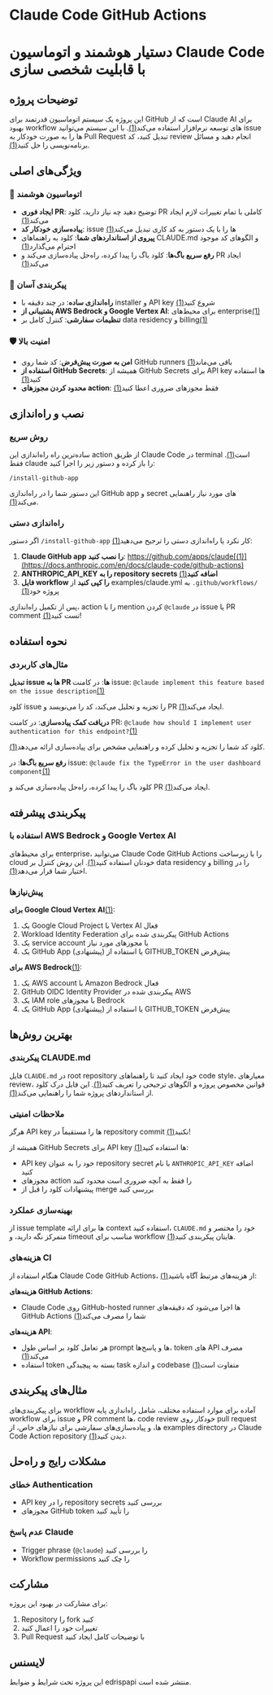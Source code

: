 # Claude Code GitHub Actions
# دستیار هوشمند و اتوماسیون Claude Code با قابلیت شخصی سازی
## توضیحات پروژه

این پروژه یک سیستم اتوماسیون قدرتمند برای GitHub است که از Claude AI برای بهبود workflow های توسعه نرم‌افزار استفاده می‌کند[(1)](https://docs.anthropic.com/en/docs/claude-code/github-actions). با این سیستم می‌توانید issue ها را به صورت خودکار به Pull Request تبدیل کنید، کد review انجام دهید و مسائل برنامه‌نویسی را حل کنید[(1)](https://docs.anthropic.com/en/docs/claude-code/github-actions).

## ویژگی‌های اصلی

### 🤖 اتوماسیون هوشمند
- **ایجاد فوری PR**: توضیح دهید چه نیاز دارید، کلود PR کاملی با تمام تغییرات لازم ایجاد می‌کند[(1)](https://docs.anthropic.com/en/docs/claude-code/github-actions)
- **پیاده‌سازی خودکار کد**: issue ها را با یک دستور به کد کاری تبدیل می‌کند[(1)](https://docs.anthropic.com/en/docs/claude-code/github-actions)
- **پیروی از استانداردهای شما**: کلود به راهنماهای CLAUDE.md و الگوهای کد موجود احترام می‌گذارد[(1)](https://docs.anthropic.com/en/docs/claude-code/github-actions)
- **رفع سریع باگ‌ها**: کلود باگ را پیدا کرده، راه‌حل پیاده‌سازی می‌کند و PR ایجاد می‌کند[(1)](https://docs.anthropic.com/en/docs/claude-code/github-actions)

### 🔧 پیکربندی آسان
- **راه‌اندازی ساده**: در چند دقیقه با installer و API key شروع کنید[(1)](https://docs.anthropic.com/en/docs/claude-code/github-actions)
- **پشتیبانی از AWS Bedrock و Google Vertex AI**: برای محیط‌های enterprise[(1)](https://docs.anthropic.com/en/docs/claude-code/github-actions)
- **تنظیمات سفارشی**: کنترل کامل بر data residency و billing[(1)](https://docs.anthropic.com/en/docs/claude-code/github-actions)

### 🛡️ امنیت بالا
- **امن به صورت پیش‌فرض**: کد شما روی GitHub runners باقی می‌ماند[(1)](https://docs.anthropic.com/en/docs/claude-code/github-actions)
- **استفاده از GitHub Secrets**: همیشه از GitHub Secrets برای API key ها استفاده کنید[(1)](https://docs.anthropic.com/en/docs/claude-code/github-actions)
- **محدود کردن مجوزهای action**: فقط مجوزهای ضروری اعطا کنید[(1)](https://docs.anthropic.com/en/docs/claude-code/github-actions)

## نصب و راه‌اندازی

### روش سریع
ساده‌ترین راه راه‌اندازی این action از طریق Claude Code در terminal است[(1)](https://docs.anthropic.com/en/docs/claude-code/github-actions). فقط claude را باز کرده و دستور زیر را اجرا کنید:

`/install-github-app`

این دستور شما را در راه‌اندازی GitHub app و secret های مورد نیاز راهنمایی می‌کند[(1)](https://docs.anthropic.com/en/docs/claude-code/github-actions).

### راه‌اندازی دستی
اگر دستور `/install-github-app` کار نکرد یا راه‌اندازی دستی را ترجیح می‌دهید[(1)](https://docs.anthropic.com/en/docs/claude-code/github-actions):

1. **Claude GitHub app را نصب کنید**: https://github.com/apps/claude[(1)](https://docs.anthropic.com/en/docs/claude-code/github-actions)
2. **ANTHROPIC_API_KEY را به repository secrets اضافه کنید**[(1)](https://docs.anthropic.com/en/docs/claude-code/github-actions)
3. **فایل workflow را کپی کنید** از examples/claude.yml به `.github/workflows/` پروژه خود[(1)](https://docs.anthropic.com/en/docs/claude-code/github-actions)

پس از تکمیل راه‌اندازی، action را با mention کردن `@claude` در issue یا PR comment تست کنید[(1)](https://docs.anthropic.com/en/docs/claude-code/github-actions)!

## نحوه استفاده

### مثال‌های کاربردی

**تبدیل issue ها به PR ها**:
در کامنت issue: `@claude implement this feature based on the issue description`[(1)](https://docs.anthropic.com/en/docs/claude-code/github-actions)

کلود issue را تجزیه و تحلیل می‌کند، کد را می‌نویسد و PR ایجاد می‌کند[(1)](https://docs.anthropic.com/en/docs/claude-code/github-actions).

**دریافت کمک پیاده‌سازی**:
در کامنت PR: `@claude how should I implement user authentication for this endpoint?`[(1)](https://docs.anthropic.com/en/docs/claude-code/github-actions)

کلود کد شما را تجزیه و تحلیل کرده و راهنمایی مشخص برای پیاده‌سازی ارائه می‌دهد[(1)](https://docs.anthropic.com/en/docs/claude-code/github-actions).

**رفع سریع باگ‌ها**:
در issue: `@claude fix the TypeError in the user dashboard component`[(1)](https://docs.anthropic.com/en/docs/claude-code/github-actions)

کلود باگ را پیدا کرده، راه‌حل پیاده‌سازی می‌کند و PR ایجاد می‌کند[(1)](https://docs.anthropic.com/en/docs/claude-code/github-actions).

## پیکربندی پیشرفته

### استفاده با AWS Bedrock و Google Vertex AI
برای محیط‌های enterprise، می‌توانید Claude Code GitHub Actions را با زیرساخت cloud خودتان استفاده کنید[(1)](https://docs.anthropic.com/en/docs/claude-code/github-actions). این روش کنترل بر data residency و billing را در اختیار شما قرار می‌دهد[(1)](https://docs.anthropic.com/en/docs/claude-code/github-actions).

### پیش‌نیازها

**برای Google Cloud Vertex AI**[(1)](https://docs.anthropic.com/en/docs/claude-code/github-actions):
1. یک Google Cloud Project با Vertex AI فعال
2. Workload Identity Federation پیکربندی شده برای GitHub Actions
3. یک service account با مجوزهای مورد نیاز
4. یک GitHub App (پیشنهادی) یا استفاده از GITHUB_TOKEN پیش‌فرض

**برای AWS Bedrock**[(1)](https://docs.anthropic.com/en/docs/claude-code/github-actions):
1. یک AWS account با Amazon Bedrock فعال
2. GitHub OIDC Identity Provider پیکربندی شده در AWS
3. یک IAM role با مجوزهای Bedrock
4. یک GitHub App (پیشنهادی) یا استفاده از GITHUB_TOKEN پیش‌فرض


## بهترین روش‌ها

### پیکربندی CLAUDE.md
فایل `CLAUDE.md` در root repository خود ایجاد کنید تا راهنماهای code style، معیارهای review، قوانین مخصوص پروژه و الگوهای ترجیحی را تعریف کنید[(1)](https://docs.anthropic.com/en/docs/claude-code/github-actions). این فایل درک کلود از استانداردهای پروژه شما را راهنمایی می‌کند[(1)](https://docs.anthropic.com/en/docs/claude-code/github-actions).

### ملاحظات امنیتی
هرگز API key ها را مستقیماً در repository commit نکنید[(1)](https://docs.anthropic.com/en/docs/claude-code/github-actions)!

همیشه از GitHub Secrets برای API key ها استفاده کنید[(1)](https://docs.anthropic.com/en/docs/claude-code/github-actions):
- API key خود را به عنوان repository secret با نام `ANTHROPIC_API_KEY` اضافه کنید
- مجوزهای action را فقط به آنچه ضروری است محدود کنید
- پیشنهادات کلود را قبل از merge بررسی کنید

### بهینه‌سازی عملکرد
از issue template ها برای ارائه context استفاده کنید، `CLAUDE.md` خود را مختصر و متمرکز نگه دارید، و timeout مناسب برای workflow هایتان پیکربندی کنید[(1)](https://docs.anthropic.com/en/docs/claude-code/github-actions).

### هزینه‌های CI
هنگام استفاده از Claude Code GitHub Actions، از هزینه‌های مرتبط آگاه باشید[(1)](https://docs.anthropic.com/en/docs/claude-code/github-actions):

**هزینه‌های GitHub Actions**:
- Claude Code روی GitHub-hosted runner ها اجرا می‌شود که دقیقه‌های GitHub Actions شما را مصرف می‌کند[(1)](https://docs.anthropic.com/en/docs/claude-code/github-actions)

**هزینه‌های API**:
- هر تعامل کلود بر اساس طول prompt ها و پاسخ‌ها، token های API مصرف می‌کند[(1)](https://docs.anthropic.com/en/docs/claude-code/github-actions)
- استفاده token بسته به پیچیدگی task و اندازه codebase متفاوت است[(1)](https://docs.anthropic.com/en/docs/claude-code/github-actions)

## مثال‌های پیکربندی
برای پیکربندی‌های workflow آماده برای موارد استفاده مختلف، شامل راه‌اندازی پایه workflow برای issue و PR comment ها، code review خودکار روی pull request ها، و پیاده‌سازی‌های سفارشی برای نیازهای خاص، از examples directory در Claude Code Action repository دیدن کنید[(1)](https://docs.anthropic.com/en/docs/claude-code/github-actions).

## مشکلات رایج و راه‌حل

### خطای Authentication
- API key را در repository secrets بررسی کنید
- مجوزهای GitHub token را تأیید کنید

### عدم پاسخ Claude
- Trigger phrase (`@claude`) را بررسی کنید
- Workflow permissions را چک کنید

## مشارکت

برای مشارکت در بهبود این پروژه:
1. Repository را fork کنید
2. تغییرات خود را اعمال کنید
3. Pull Request با توضیحات کامل ایجاد کنید

## لایسنس

این پروژه تحت شرایط و ضوابط edrispapi منتشر شده است.
